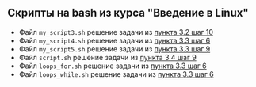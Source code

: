 ## Скрипты на bash из курса "Введение в Linux"

* Файл `my_script3.sh` решение задачи из [пункта 3.2 шаг 10](https://stepik.org/lesson/6281/step/10?unit=1233)
* Файл `my_script4.sh` решение задачи из [пункта 3.3 шаг 6](https://stepik.org/lesson/6282/step/6?unit=1234)
* Файл `my_script5.sh` решение задачи из [пункта 3.3 шаг 9](https://stepik.org/lesson/6282/step/9?unit=1234)
* Файл `script.sh` решение задачи из [пункта 3.4 шаг 9](https://stepik.org/lesson/4771/step/9?unit=1074)
* Файл `loops_for.sh` решение задачи из [пункта 3.3 шаг 6]()
* Файл `loops_while.sh` решение задачи из [пункта 3.3 шаг 6]()
